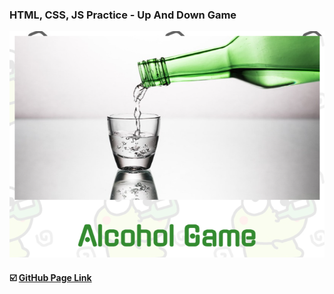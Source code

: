 ### HTML, CSS, JS Practice - Up And Down Game

<img width=600 src="https://github.com/dhdl618/UpAndDown/blob/master/thumnail.png">

#### :ballot_box_with_check: <a href="https://jk-shooting-game.netlify.app/">GitHub Page Link</a>